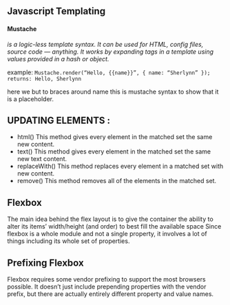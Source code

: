 ## Javascript Templating
#### Mustache
 *is a logic-less template syntax. It can be used for HTML, config files, source code — anything. It works by expanding tags in a template using values provided in a hash or object.*

example:
`Mustache.render(“Hello, {{name}}”, { name: “Sherlynn” });`
` returns: Hello, Sherlynn`

here we but to braces around name this is mustache syntax to show that it is a placeholder.

## UPDATING ELEMENTS :
- html() This method gives every element in the matched set the same new content.
- text() This method gives every element in the matched set the same new text content.
- replaceWith() This method replaces every element in a matched set with new content.
- remove() This method removes all of the elements in the matched set.

## Flexbox
The main idea behind the flex layout is to give the container the ability to alter its items’ width/height (and order) to best fill the available space Since flexbox is a whole module and not a single property, it involves a lot of things including its whole set of properties.

## Prefixing Flexbox
Flexbox requires some vendor prefixing to support the most browsers possible. It doesn’t just include prepending properties with the vendor prefix, but there are actually entirely different property and value names.